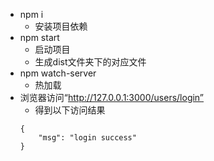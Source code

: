- npm i
    - 安装项目依赖
- npm start
    - 启动项目
    - 生成dist文件夹下的对应文件
- npm watch-server
    - 热加载   
- 浏览器访问“http://127.0.0.1:3000/users/login”
    - 得到以下访问结果
    ```
    {
        "msg": "login success"
    }
    ```
